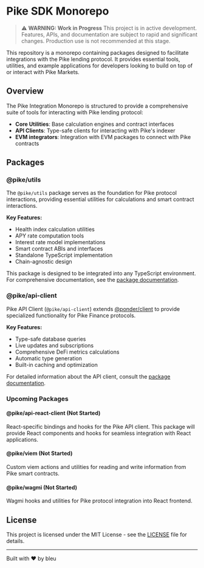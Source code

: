 # Pike SDK Monorepo

> ⚠️ **WARNING: Work in Progress**
> This project is in active development. Features, APIs, and documentation are subject to rapid and significant changes.
> Production use is not recommended at this stage.

This repository is a monorepo containing packages designed to facilitate integrations with the Pike lending protocol. It provides essential tools, utilities, and example applications for developers looking to build on top of or interact with Pike Markets.

## Overview

The Pike Integration Monorepo is structured to provide a comprehensive suite of tools for interacting with Pike lending protocol:

- **Core Utilities**: Base calculation engines and contract interfaces
- **API Clients**: Type-safe clients for interacting with Pike's indexer
- **EVM integrators**: Integration with EVM packages to connect with Pike contracts

## Packages

### @pike/utils

The `@pike/utils` package serves as the foundation for Pike protocol interactions, providing essential utilities for calculations and smart contract interactions.

**Key Features:**

- Health index calculation utilities
- APY rate computation tools
- Interest rate model implementations
- Smart contract ABIs and interfaces
- Standalone TypeScript implementation
- Chain-agnostic design

This package is designed to be integrated into any TypeScript environment. For comprehensive documentation, see the [package documentation](./packages/utils/README.md).

### @pike/api-client

Pike API Client (`@pike/api-client`) extends [@ponder/client](https://ponder-docs-git-kjs-live-ponder-sh.vercel.app/docs/query/client) to provide specialized functionality for Pike Finance protocols.

**Key Features:**

- Type-safe database queries
- Live updates and subscriptions
- Comprehensive DeFi metrics calculations
- Automatic type generation
- Built-in caching and optimization

For detailed information about the API client, consult the [package documentation](./packages/api-client/README.md).

### Upcoming Packages

#### @pike/api-react-client (Not Started)

React-specific bindings and hooks for the Pike API client. This package will provide React components and hooks for seamless integration with React applications.

#### @pike/viem (Not Started)

Custom viem actions and utilities for reading and write information from Pike smart contracts.

#### @pike/wagmi (Not Started)

Wagmi hooks and utilities for Pike protocol integration into React frontend.

## License

This project is licensed under the MIT License - see the [LICENSE](./LICENSE) file for details.

---

Built with ♥ by bleu

